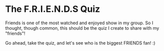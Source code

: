 # The F.R.I.E.N.D.S Quiz

Friends is one of the most watched and enjoyed show in my group.
So I thought, though common, this should be the quiz I create to share with my "friends"!

Go ahead, take the quiz, and let's see who is the biggest FRIENDS fan! :)